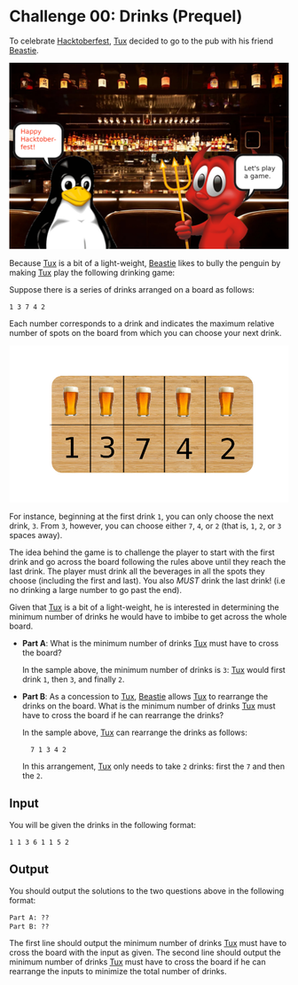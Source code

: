 # Challenge 00: Drinks (Prequel)

To celebrate [Hacktoberfest], [Tux] decided to go to the pub with his friend
[Beastie].  

![bar scene](ctrl-alt-del-challenge00-scene.jpg)

Because [Tux] is a bit of a light-weight, [Beastie] likes to bully
the penguin by making [Tux] play the following drinking game:

Suppose there is a series of drinks arranged on a board as follows:

    1 3 7 4 2
    
Each number corresponds to a drink and indicates the maximum relative number of
spots on the board from which you can choose your next drink.  

![board game](board-game.jpg)

For instance, beginning at the first drink `1`, you can only choose the next 
drink, `3`. From `3`, however, you can choose either `7`, `4`, or `2` (that is, 
`1`, `2`, or `3` spaces away).

The idea behind the game is to challenge the player to start with the first
drink and go across the board following the rules above until they reach the
last drink.  The player must drink all the beverages in all the spots they
choose (including the first and last). You also *MUST* drink the last drink!
(i.e no drinking a large number to go past the end).

Given that [Tux] is a bit of a light-weight, he is interested in determining
the minimum number of drinks he would have to imbibe to get across the whole
board.

- **Part A**: What is the minimum number of drinks [Tux] must have to cross the
  board?
  
    In the sample above, the minimum number of drinks is `3`: [Tux] would first
    drink `1`, then `3`, and finally `2`.
  
- **Part B**: As a concession to [Tux], [Beastie] allows [Tux] to rearrange the
  drinks on the board.  What is the minimum number of drinks [Tux] must have to
  cross the board if he can rearrange the drinks?
  
    In the sample above, [Tux] can rearrange the drinks as follows:
    
        7 1 3 4 2
        
    In this arrangement, [Tux] only needs to take `2` drinks: first the `7` and
    then the `2`.

## Input

You will be given the drinks in the following format:

    1 1 3 6 1 1 5 2

## Output

You should output the solutions to the two questions above in the following
format:

    Part A: ??
    Part B: ??
    
The first line should output the minimum number of drinks [Tux] must have to
cross the board with the input as given.  The second line should output the
minimum number of drinks [Tux] must have to cross the board if he can rearrange
the inputs to minimize the total number of drinks.

[Tux]: https://en.wikipedia.org/wiki/Tux_(mascot)
[jail]: https://en.wikipedia.org/wiki/FreeBSD_jail
[Beastie]: https://en.wikipedia.org/wiki/BSD_Daemon
[hacktoberfest]: https://hacktoberfest.digitalocean.com/
